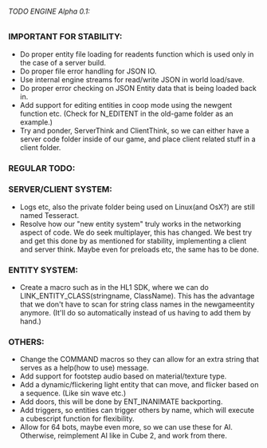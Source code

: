 ###### TODO ENGINE Alpha 0.1:
### IMPORTANT FOR STABILITY:
- Do proper entity file loading for readents function which is used only in the case of a server build.
- Do proper file error handling for JSON IO.
- Use internal engine streams for read/write JSON in world load/save.
- Do proper error checking on JSON Entity data that is being loaded back in.
- Add support for editing entities in coop mode using the newgent function etc. (Check for N_EDITENT in the old-game folder as an example.)
- Try and ponder, ServerThink and ClientThink, so we can either have a server code folder inside of our game, and place client related stuff in a client folder.

### REGULAR TODO:
### SERVER/CLIENT SYSTEM:
- Logs etc, also the private folder being used on Linux(and OsX?) are still named Tesseract.
- Resolve how our "new entity system" truly works in the networking aspect of code. We do seek multiplayer, this has changed.
We best try and get this done by as mentioned for stability, implementing a client and server think. Maybe even for preloads etc, the same has to be done.

### ENTITY SYSTEM:
- Create a macro such as in the HL1 SDK, where we can do LINK_ENTITY_CLASS(stringname, ClassName). This has the advantage that we don't have to scan for string class names in the newgameentity anymore. (It'll do so automatically instead of us having to add them by hand.)	
  
### OTHERS: 
- Change the COMMAND macros so they can allow for an extra string that serves as a help(how to use) message.
- Add support for footstep audio based on material/texture type.
- Add a dynamic/flickering light entity that can move, and flicker based on a sequence. (Like sin wave etc.)
- Add doors, this will be done by ENT_INANIMATE backporting.
- Add triggers, so entities can trigger others by name, which will execute a cubescript function for flexibility.
- Allow for 64 bots, maybe even more, so we can use these for AI. Otherwise, reimplement AI like in Cube 2, and work from there.

